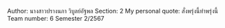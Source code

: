 Author: นางสาวปรางนภา วิบูลย์อัฐพล
Section: 2
My personal quote: สั่งพรุ่งนี้ทำพรุ่งนี้
Team number: 6 
Semester 2/2567
